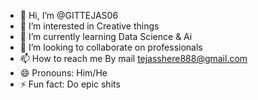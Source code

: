 - 👋 Hi, I’m @GITTEJAS06
- 👀 I’m interested in Creative things
- 🌱 I’m currently learning Data Science & Ai
- 💞️ I’m looking to collaborate on professionals 
- 📫 How to reach me By mail tejasshere888@gmail.com 
- 😄 Pronouns: Him/He
- ⚡ Fun fact: Do epic shits

<!---
GITTEJAS06/GITTEJAS06 is a ✨ special ✨ repository because its `README.md` (this file) appears on your GitHub profile.
You can click the Preview link to take a look at your changes.
--->
